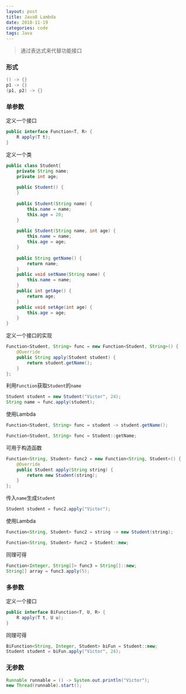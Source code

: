 ```yaml
---
layout: post
title: Java8 Lambda
date: 2018-11-19
categories: code
tags: Java
---
```


> 通过表达式来代替功能接口

### 形式

```java
() -> {}
p1 -> {}
(p1, p2) -> {}
```

### 单参数

定义一个接口

```java
public interface Function<T, R> {
    R apply(T t);
}
```

定义一个类

```java
public class Student{
    private String name;
    private int age;
    
    public Student() {
	}
    
    public Student(String name) {
    	this.name = name;
    	this.age = 20;
	}
    
	public Student(String name, int age) {
    	this.name = name;
    	this.age = age;
	}
    
    public String getName() {
        return name;
    }
    public void setName(String name) {
        this.name = name;
    }
    public int getAge() {
        return age;
    }
    public void setAge(int age) {
        this.age = age;
    }
}
```

定义一个接口的实现

```java
Function<Student, String> func = new Function<Student, String>() {
    @Override
    public String apply(Student student) {
        return student.getName();
    }
};
```

利用`Function`获取`Student`的`name`

```java
Student student = new Student("Victor", 24);
String name = func.apply(student);
```

使用Lambda

```java
Function<Student, String> func = student -> student.getName();
```

```java
Function<Student, String> func = Student::getName;
```

可用于构造函数

```java
Function<String, Student> func2 = new Function<String, Student>() {
    @Override
    public Student apply(String string) {
        return new Student(string);
    }
};
```

传入`name`生成`Student`

```java
Student student = func2.apply("Victor");
```

使用Lambda

```java
Function<String, Student> func2 = string -> new Student(string);
```

```java
Function<String, Student> func2 = Student::new;
```

同理可得

```java
Function<Integer, String[]> func3 = String[]::new;
String[] array = func3.apply(5);
```

### 多参数

定义一个接口

```java
public interface BiFunction<T, U, R> {
    R apply(T t, U u);
}
```

同理可得

```java
BiFunction<String, Integer, Student> biFun = Student::new;
Student student = biFun.apply("Victor", 24);
```

### 无参数

```java
Runnable runnable = () -> System.out.println("Victor");
new Thread(runnable).start();
```